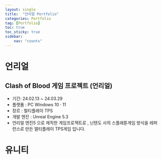```yaml
---
layout: single
title:  "언리얼 Portfolio"
categories: Portfolio
tag: [Portfolio]
toc: true
toc_sticky: true
sidebar:
    nav: "counts"
---
```


# 언리얼

## Clash of Blood 게임 프로젝트 (언리얼)

* 기간: 24.02.13 ~ 24.03.29 
* 플랫폼 : PC  Windows 10 · 11
* 장르 : 멀티플레이 TPS
* 개발 엔진 : Unreal Engine 5.3
* 언리얼 엔진5 으로 제작한 게임프로젝트로 , 닌텐도 사의 스플래툰게임 방식을  레퍼런스로 만든 멀티플레이 TPS게임 입니다.




# 유니티
##  